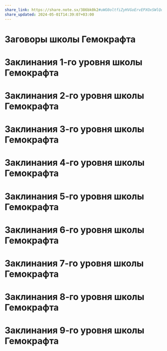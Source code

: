 ```yaml
---
share_link: https://share.note.sx/386bk0k2#uWG0oltfiZyHVGoErvEPXOxSWlQoBanfwThmbqUwCbI
share_updated: 2024-05-01T14:39:07+03:00
---
```

# Заговоры школы Гемокрафта
# Заклинания 1-го уровня школы Гемокрафта
# Заклинания 2-го уровня школы Гемокрафта
# Заклинания 3-го уровня школы Гемокрафта
# Заклинания 4-го уровня школы Гемокрафта
# Заклинания 5-го уровня школы Гемокрафта
# Заклинания 6-го уровня школы Гемокрафта
# Заклинания 7-го уровня школы Гемокрафта
# Заклинания 8-го уровня школы Гемокрафта
# Заклинания 9-го уровня школы Гемокрафта
